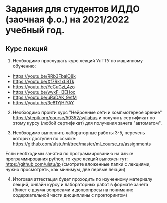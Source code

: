 # Задания для студентов ИДДО (заочная ф.о.) на 2021/2022 учебный год.
## Курс лекций 
1. Необходимо прослушать курс лекций УлГТУ по машинному обучению:
* https://youtu.be/RRb3FbalO8k
* https://youtu.be/Xf7Rk1xLBTk
* https://youtu.be/YeCuGzi_4zo
* https://youtu.be/wvxF-I3EHoc
* https://youtu.be/uRaDAK_9vtM
* https://youtu.be/3e81YjHIYAY


2. Необходимо пройти курс "Нейронные сети и компьютерное зрение" https://stepik.org/course/50352/syllabus и получить сертификат по этому курсу (любой сертификат) для получения зачета "автоматом".

3. Необходимо выполнить лабораторные работы 3-5, перечень которых доступен по ссылке: https://github.com/ulstu/ml/tree/master/ml_course_ru/assignments

Если необходимы занятия по программированию на языке программирования python, то курс лекций выложен тут:
https://github.com/ulstu/tp (смотрите вложенные папки с лекциями, нужно просмотреть, как минимум, две первые лекции)

4. Итоговая аттестация будет проходить по изученному материалу лекций, онлайн курсу и лабораторных работ в формате зачета (билет с двумя вопросами и допвопросы на понимание содержательной части дисциплины с прокторингом)

